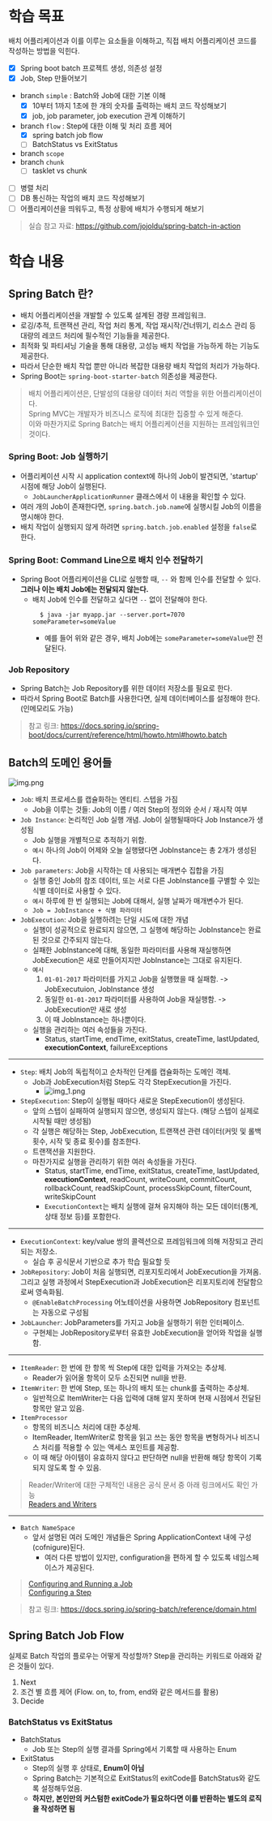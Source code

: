 # 학습 목표
배치 어플리케이션과 이를 이루는 요소들을 이해하고, 직접 배치 어플리케이션 코드를 작성하는 방법을 익힌다.  
- [x] Spring boot batch 프로젝트 생성, 의존성 설정
- [x] Job, Step 만들어보기
- branch `simple` : Batch와 Job에 대한 기본 이해
  - [x] 10부터 1까지 1초에 한 개의 숫자를 출력하는 배치 코드 작성해보기
  - [x] job, job parameter, job execution 관계 이해하기
- branch `flow` : Step에 대한 이해 및 처리 흐름 제어
  - [x] spring batch job flow
  - [ ] BatchStatus vs ExitStatus
- branch `scope`
- branch `chunk`
  - [ ] tasklet vs chunk
- [ ] 병렬 처리
- [ ] DB 통신하는 작업의 배치 코드 작성해보기
- [ ] 어플리케이션을 띄워두고, 특정 상황에 배치가 수행되게 해보기

> 실습 참고 자료: https://github.com/jojoldu/spring-batch-in-action  

# 학습 내용

## Spring Batch 란?

- 배치 어플리케이션을 개발할 수 있도록 설계된 경량 프레임워크.  
- 로깅/추적, 트랜잭션 관리, 작업 처리 통계, 작업 재시작/건너뛰기, 리소스 관리 등 대량의 레코드 처리에 필수적인 기능들을 제공한다.
- 최적화 및 파티셔닝 기술을 통해 대용량, 고성능 배치 작업을 가능하게 하는 기능도 제공한다.
- 따라서 단순한 배치 작업 뿐만 아니라 복잡한 대용량 배치 작업의 처리가 가능하다.
- Spring Boot는 `spring-boot-starter-batch` 의존성을 제공한다.
> 배치 어플리케이션은, 단발성의 대용량 데이터 처리 역할을 위한 어플리케이션이다.  
> Spring MVC는 개발자가 비즈니스 로직에 최대한 집중할 수 있게 해준다.  
> 이와 마찬가지로 Spring Batch는 배치 어플리케이션을 지원하는 프레임워크인 것이다. 

### Spring Boot: Job 실행하기
  - 어플리케이션 시작 시 application context에 하나의 Job이 발견되면, 'startup' 시점에 해당 Job이 실행된다.
    - `JobLauncherApplicationRunner` 클래스에서 이 내용을 확인할 수 있다.
  - 여러 개의 Job이 존재한다면, `spring.batch.job.name`에 실행시킬 Job의 이름을 명시해야 한다.
  - 배치 작업이 실행되지 않게 하려면 `spring.batch.job.enabled` 설정을 `false`로 한다.

### Spring Boot: Command Line으로 배치 인수 전달하기
- Spring Boot 어플리케이션을 CLI로 실행할 때, `--` 와 함께 인수를 전달할 수 있다. **그러나 이는 배치 Job에는 전달되지 않는다.**
  - 배치 Job에 인수를 전달하고 싶다면 `--` 없이 전달해야 한다.
    ```shell
      $ java -jar myapp.jar --server.port=7070 someParameter=someValue
    ```
    - 예를 들어 위와 같은 경우, 배치 Job에는 `someParameter=someValue`만 전달된다.

### Job Repository
- Spring Batch는 Job Repository를 위한 데이터 저장소를 필요로 한다.
- 따라서 Spring Boot로 Batch를 사용한다면, 실제 데이터베이스를 설정해야 한다. (인메모리도 가능)

> 참고 링크: https://docs.spring.io/spring-boot/docs/current/reference/html/howto.html#howto.batch

## Batch의 도메인 용어들

![img.png](img.png)

- `Job`: 배치 프로세스를 캡슐화하는 엔티티. 스텝을 가짐
  - Job을 이루는 것들: Job의 이름 / 여러 Step의 정의와 순서 / 재시작 여부
- `Job Instance`: 논리적인 Job 실행 개념. Job이 실행될때마다 Job Instance가 생성됨
  - Job 실행을 개별적으로 추적하기 위함.
  - `예시` 하나의 Job이 어제와 오늘 실행됐다면 JobInstance는 총 2개가 생성된다.
- `Job parameters`: Job을 시작하는 데 사용되는 매개변수 집합을 가짐
  - 실행 중인 Job의 참조 데이터, 또는 서로 다른 JobInstance를 구별할 수 있는 식별 데이터로 사용할 수 있다.
  - `예시` 하루에 한 번 실행되는 Job에 대해서, 실행 날짜가 매개변수가 된다.
  - `Job = JobInstance + 식별 파라미터`
- `JobExecution`: Job을 실행하려는 단일 시도에 대한 개념
  - 실행이 성공적으로 완료되지 않으면, 그 실행에 해당하는 JobInstance는 완료된 것으로 간주되지 않는다.
  - 실패한 JobInstance에 대해, 동일한 파라미터를 사용해 재실행하면 JobExecution은 새로 만들어지지만 JobInstance는 그대로 유지된다. 
  - `예시` 
    1. `01-01-2017` 파라미터를 가지고 Job을 실행했을 때 실패함. -> JobExecutuion, JobInstance 생성
    2. 동일한 `01-01-2017` 파라미터를 사용하여 Job을 재실행함. -> JobExecution만 새로 생성
    3. 이 때 JobInstance는 하나뿐이다.
  - 실행을 관리하는 여러 속성들을 가진다.
    - Status, startTime, endTime, exitStatus, createTime, lastUpdated, **executionContext**, failureExceptions
-----
- `Step`: 배치 Job의 독립적이고 순차적인 단계를 캡슐화하는 도메인 객체.
  - Job과 JobExecution처럼 Step도 각각 StepExecution을 가진다.
    - ![img_1.png](img_1.png)
- `StepExecution`: Step이 실행될 때마다 새로운 StepExecution이 생성된다.
  - 앞의 스텝이 실패하여 실행되지 않으면, 생성되지 않는다. (해당 스텝이 실제로 시작될 때만 생성됨)
  - 각 실행은 해당하는 Step, JobExecution, 트랜잭션 관련 데이터(커밋 및 롤백 횟수, 시작 및 종료 횟수)를 참조한다.
  - 트랜잭션을 지원한다.
  - 마찬가지로 실행을 관리하기 위한 여러 속성들을 가진다.
    - Status, startTime, endTime, exitStatus, createTime, lastUpdated, **executionContext**, readCount, writeCount, commitCount, rollbackCount, readSkipCount, processSkipCount, filterCount, writeSkipCount
    - `ExecutionContext`는 배치 실행에 걸쳐 유지해야 하는 모든 데이터(통계, 상태 정보 등)를 포함한다.
-----
- `ExecutionContext`: key/value 쌍의 콜렉션으로 프레임워크에 의해 저장되고 관리되는 저장소.
  - 실습 후 공식문서 기반으로 추가 학습 필요할 듯 
- `JobRepository`: Job이 처음 실행되면, 리포지토리에서 JobExecution을 가져옴. 그리고 실행 과정에서 StepExecution과 JobExecution은 리포지토리에 전달함으로써 영속화됨.
  - `@EnableBatchProcessing` 어노테이션을 사용하면 JobRepository 컴포넌트는 자동으로 구성됨
- `JobLauncher`: JobParameters를 가지고 Job을 실행하기 위한 인터페이스.
  - 구현체는 JobRepository로부터 유효한 JobExecution을 얻어와 작업을 실행함.
-----
- `ItemReader`: 한 번에 한 항목 씩 Step에 대한 입력을 가져오는 추상체.
  - Reader가 읽어올 항목이 모두 소진되면 null을 반환.
- `ItemWriter`: 한 번에 Step, 또는 하나의 배치 또는 chunk를 출력하는 추상체.
  - 일반적으로 ItemWriter는 다음 입력에 대해 알지 못하며 현재 시점에서 전달된 항목만 알고 있음.
- `ItemProcessor`
  - 항목의 비즈니스 처리에 대한 추상체.
  - ItemReader, ItemWriter로 항목을 읽고 쓰는 동안 항목을 변형하거나 비즈니스 처리를 적용할 수 있는 액세스 포인트를 제공함.
  - 이 때 해당 아이템이 유효하지 않다고 판단하면 null을 반환해 해당 항목이 기록되지 않도록 할 수 있음.
> Reader/Writer에 대한 구체적인 내용은 공식 문서 중 아래 링크에서도 확인 가능  
> [Readers and Writers](https://docs.spring.io/spring-batch/reference/readersAndWriters.html)
-----
- `Batch NameSpace`
  - 앞서 설명된 여러 도메인 개념들은 Spring ApplicationContext 내에 구성(cofnigure)된다.
    - 여러 다른 방법이 있지만, configuration을 편하게 할 수 있도록 네임스페이스가 제공된다.
> [Configuring and Running a Job](https://docs.spring.io/spring-batch/reference/job.html)  
> [Configuring a Step](https://docs.spring.io/spring-batch/reference/step.html)  

> 참고 링크: https://docs.spring.io/spring-batch/reference/domain.html

## Spring Batch Job Flow
실제로 Batch 작업의 플로우는 어떻게 작성할까? Step을 관리하는 키워드로 아래와 같은 것들이 있다.  

1. Next
2. 조건 별 흐름 제어 (Flow. on, to, from, end와 같은 메서드를 활용)
3. Decide

### BatchStatus vs ExitStatus
- BatchStatus
  - Job 또는 Step의 실행 결과를 Spring에서 기록할 때 사용하는 Enum
- ExitStatus
  - Step의 실행 후 상태로, **Enum이 아님**
  - Spring Batch는 기본적으로 ExitStatus의 exitCode를 BatchStatus와 같도록 설정해두었음.
  - **하지만, 본인만의 커스텀한 exitCode가 필요하다면 이를 반환하는 별도의 로직을 작성하면 됨**
